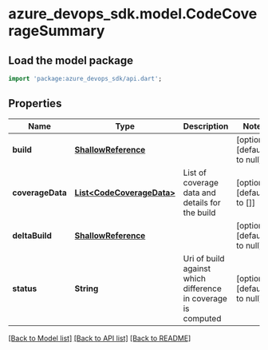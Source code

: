 # azure_devops_sdk.model.CodeCoverageSummary

## Load the model package
```dart
import 'package:azure_devops_sdk/api.dart';
```

## Properties
Name | Type | Description | Notes
------------ | ------------- | ------------- | -------------
**build** | [**ShallowReference**](ShallowReference.md) |  | [optional] [default to null]
**coverageData** | [**List&lt;CodeCoverageData&gt;**](CodeCoverageData.md) | List of coverage data and details for the build | [optional] [default to []]
**deltaBuild** | [**ShallowReference**](ShallowReference.md) |  | [optional] [default to null]
**status** | **String** | Uri of build against which difference in coverage is computed | [optional] [default to null]

[[Back to Model list]](../README.md#documentation-for-models) [[Back to API list]](../README.md#documentation-for-api-endpoints) [[Back to README]](../README.md)


